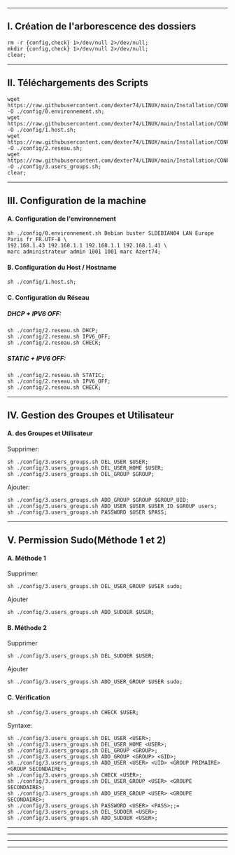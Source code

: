-----------------------------------------------------------------------------------------------------

## I. Création de l'arborescence des dossiers
````console
rm -r {config,check} 1>/dev/null 2>/dev/null;
mkdir {config,check} 1>/dev/null 2>/dev/null;
clear;
````

-----------------------------------------------------------------------------------------------------

## II. Téléchargements des Scripts
````console
wget https://raw.githubusercontent.com/dexter74/LINUX/main/Installation/CONFIG/0.environnement.sh -O ./config/0.environnement.sh;
wget https://raw.githubusercontent.com/dexter74/LINUX/main/Installation/CONFIG/1.host.sh -O ./config/1.host.sh;
wget https://raw.githubusercontent.com/dexter74/LINUX/main/Installation/CONFIG/2.reseau.sh -O ./config/2.reseau.sh;
wget https://raw.githubusercontent.com/dexter74/LINUX/main/Installation/CONFIG/3.users_groups.sh -O ./config/3.users_groups.sh;
clear;
````

-----------------------------------------------------------------------------------------------------

## III. Configuration de la machine

#### A. Configuration de l'environnement
````console
sh ./config/0.environnement.sh Debian buster SLDEBIAN04 LAN Europe Paris fr_FR.UTF-8 \
192.168.1.43 192.168.1.1 192.168.1.1 192.168.1.41 \
marc administrateur admin 1001 1001 marc Azert74;
````

#### B. Configuration du Host / Hostname
````console
sh ./config/1.host.sh;
````

#### C. Configuration du Réseau

##### DHCP + IPV6 OFF:
````console
sh ./config/2.reseau.sh DHCP;
sh ./config/2.reseau.sh IPV6_OFF;
sh ./config/2.reseau.sh CHECK;
````

##### STATIC + IPV6 OFF:
````console
sh ./config/2.reseau.sh STATIC;
sh ./config/2.reseau.sh IPV6_OFF;
sh ./config/2.reseau.sh CHECK;
````

-----------------------------------------------------------------------------------------------------

## IV. Gestion des Groupes et Utilisateur

#### A. des Groupes et Utilisateur

Supprimer:
````console
sh ./config/3.users_groups.sh DEL_USER $USER;
sh ./config/3.users_groups.sh DEL_USER_HOME $USER;
sh ./config/3.users_groups.sh DEL_GROUP $GROUP;
````

Ajouter:
````console
sh ./config/3.users_groups.sh ADD_GROUP $GROUP $GROUP_UID;
sh ./config/3.users_groups.sh ADD_USER $USER $USER_ID $GROUP users;
sh ./config/3.users_groups.sh PASSWORD $USER $PASS;
````


-----------------------------------------------------------------------------------------------------

## V. Permission Sudo(Méthode 1 et 2)

#### A. Méthode 1

Supprimer
````console
sh ./config/3.users_groups.sh DEL_USER_GROUP $USER sudo;
````

Ajouter
````console
sh ./config/3.users_groups.sh ADD_SUDOER $USER;
````


#### B. Méthode 2

Supprimer
````console
sh ./config/3.users_groups.sh DEL_SUDOER $USER;
````

Ajouter
````console
sh ./config/3.users_groups.sh ADD_USER_GROUP $USER sudo;
````


#### C. Vérification
````console
sh ./config/3.users_groups.sh CHECK $USER;
````



Syntaxe:
````console
sh ./config/3.users_groups.sh DEL_USER <USER>;
sh ./config/3.users_groups.sh DEL_USER_HOME <USER>;
sh ./config/3.users_groups.sh DEL_GROUP <GROUP>;
sh ./config/3.users_groups.sh ADD_GROUP <GROUP> <GID>;
sh ./config/3.users_groups.sh ADD_USER <USER> <UID> <GROUP PRIMAIRE> <GROUP SECONDAIRE>;
sh ./config/3.users_groups.sh CHECK <USER>;
sh ./config/3.users_groups.sh DEL_USER_GROUP <USER> <GROUPE SECONDAIRE>;
sh ./config/3.users_groups.sh ADD_USER_GROUP <USER> <GROUPE SECONDAIRE>;
sh ./config/3.users_groups.sh PASSWORD <USER> <PASS>;;=
sh ./config/3.users_groups.sh DEL_SUDOER <USER>;
sh ./config/3.users_groups.sh ADD_SUDOER <USER>;
````




-----------------------------------------------------------------------------------------------------

-----------------------------------------------------------------------------------------------------

-----------------------------------------------------------------------------------------------------

-----------------------------------------------------------------------------------------------------

